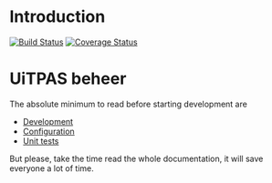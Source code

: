 # Introduction

[![Build Status](https://travis-ci.org/cultuurnet/uitpas-beheer-angular.svg?branch=master)](https://travis-ci.org/cultuurnet/uitpas-beheer-angular) [![Coverage Status](https://coveralls.io/repos/cultuurnet/uitpas-beheer-angular/badge.svg)](https://coveralls.io/r/cultuurnet/uitpas-beheer-angular)

# UiTPAS beheer
 The absolute minimum to read before starting development are
 
 * [Development](development/development.html)
 * [Configuration](development/configuration.md)
 * [Unit tests](development/unit_tests.md)

But please, take the time read the whole documentation, it will save everyone a lot of time.
